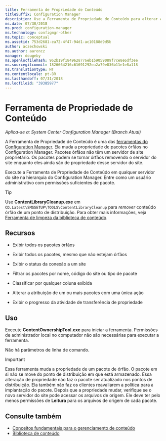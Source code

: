```yaml
---
title: Ferramenta de Propriedade de Conteúdo
titleSuffix: Configuration Manager
description: Use a Ferramenta de Propriedade de Conteúdo para alterar a propriedade de pacotes órfãos no Configuration Manager.
ms.date: 07/30/2018
ms.prod: configuration-manager
ms.technology: configmgr-other
ms.topic: conceptual
ms.assetid: 753d2681-ea72-4f47-94d1-ac10188d9d5b
author: aczechowski
ms.author: aaroncz
manager: dougeby
ms.openlocfilehash: 962b19f1849628776eb1b9059089f7ce8e6df3ee
ms.sourcegitcommit: 1826664216c61691292ea2a79e836b11e1e8a118
ms.translationtype: HT
ms.contentlocale: pt-BR
ms.lasthandoff: 07/31/2018
ms.locfileid: "39385977"
---
```

# <a name="content-ownership-tool"></a>Ferramenta de Propriedade de Conteúdo

*Aplica-se a: System Center Configuration Manager (Branch Atual)*

A Ferramenta de Propriedade de Conteúdo é uma das [ferramentas do Configuration Manager](/sccm/core/support/tools). Ela muda a propriedade de pacotes órfãos no Configuration Manager. Pacotes órfãos não têm um servidor de site proprietário. Os pacotes podem se tornar órfãos removendo o servidor do site enquanto eles ainda são de propriedade desse servidor do site.

Execute a Ferramenta de Propriedade de Conteúdo em qualquer servidor do site na hierarquia do Configuration Manager. Entre como um usuário administrativo com permissões suficientes de pacote.  

> [!Tip]  
> Use **ContentLibraryCleanup.exe** em `CD.Latest\SMSSETUP\TOOLS\ContentLibraryCleanup` para *remover* conteúdo órfão de um ponto de distribuição. Para obter mais informações, veja [Ferramenta de limpeza da biblioteca de conteúdo](/sccm/core/plan-design/hierarchy/content-library-cleanup-tool).  



## <a name="features"></a>Recursos

- Exibir todos os pacotes órfãos  

- Exibir todos os pacotes, mesmo que não estejam órfãos  

- Exibir o status da conexão a um site  

- Filtrar os pacotes por nome, código do site ou tipo de pacote  

- Classificar por qualquer coluna exibida  

- Alterar a atribuição de um ou mais pacotes com uma única ação  

- Exibir o progresso da atividade de transferência de propriedade  



## <a name="usage"></a>Uso

Execute **ContentOwnershipTool.exe** para iniciar a ferramenta. Permissões de administrador local no computador não são necessárias para executar a ferramenta.

Não há parâmetros de linha de comando.

> [!Important]   
> Essa ferramenta muda a propriedade de um pacote de órfão. O pacote em si não se move do ponto de distribuição em que está armazenado. Essa alteração de propriedade não faz o pacote ser atualizado nos pontos de distribuição. Ela também não faz os clientes reavaliarem a política para a implantação do pacote. Depois que a propriedade mudar, verifique se o novo servidor do site pode acessar os arquivos de origem. Ele deve ter pelo menos permissões de **Leitura** para os arquivos de origem de cada pacote. 



## <a name="see-also"></a>Consulte também

- [Conceitos fundamentais para o gerenciamento de conteúdo](/sccm/core/plan-design/hierarchy/fundamental-concepts-for-content-management)
- [Biblioteca de conteúdo](/sccm/core/plan-design/hierarchy/the-content-library)
